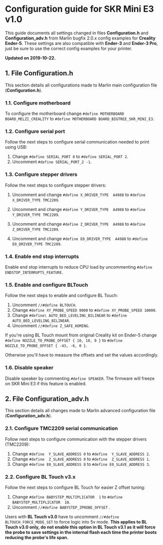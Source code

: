 # Configuration guide for SKR Mini E3 v1.0

This guide documents all settings changed in files **Configuration.h** and **Configuration_adv.h** from Marlin bugfix 2.0.x config examples for **Creality Ender-5**. These settings are also compatible with **Ender-3** and **Ender-3 Pro**, just be sure to use the correct config examples for your printer.

**Updated on 2019-10-22.**



## 1. File Configuration.h

This section details all configurations made to Marlin main configuration file (**Configuration.h**).



### 1.1. Configure motherboard

To configure the motherboard change `#define MOTHERBOARD BOARD_MELZI_CREALITY` to `#define MOTHERBOARD BOARD_BIGTREE_SKR_MINI_E3`.



### 1.2. Configure serial port

Follow the next steps to configure serial communication needed to print using USB:

1. Change `#define SERIAL_PORT 0`  to `#define SERIAL_PORT 2`. 
2. Uncomment `#define SERIAL_PORT_2 -1`.



### 1.3. Configure stepper drivers

Follow the next steps to configure stepper drivers:

1. Uncomment and change `#define X_DRIVER_TYPE  A4988`  to `#define X_DRIVER_TYPE TMC2209`.

2. Uncomment and change `#define Y_DRIVER_TYPE  A4988`  to `#define Y_DRIVER_TYPE TMC2209`.

3. Uncomment and change `#define Z_DRIVER_TYPE  A4988`  to `#define Z_DRIVER_TYPE TMC2209`.

4. Uncomment and change `#define E0_DRIVER_TYPE  A4988`  to `#define E0_DRIVER_TYPE TMC2209`.



### 1.4. Enable end stop interrupts

Enable end stop interrupts to reduce CPU load by uncommenting `#define ENDSTOP_INTERRUPTS_FEATURE`.



### 1.5. Enable and configure BLTouch

Follow the next steps to enable and configure BL Touch:

1. Uncomment `//#define BLTOUCH`.
2. Change `#define XY_PROBE_SPEED 8000` to `#define XY_PROBE_SPEED 10000`.
3. Change `#define\ AUTO_BED_LEVELING_BILINEAR` to `#define AUTO_BED_LEVELING_BILINEAR`.
4. Uncomment `//#define Z_SAFE_HOMING`.

If you're using BL Touch mount from original Creality kit on Ender-5 change `#define NOZZLE_TO_PROBE_OFFSET { 10, 10, 0 }` to `#define NOZZLE_TO_PROBE_OFFSET { -43, -6, 0 }`.

Otherwise you'll have to measure the offsets and set the values accordingly. 



### 1.6. Disable speaker

Disable speaker by commenting `#define SPEAKER`. The firmware will freeze on SKR Mini E3 if this feature is enabled.



## 2. File Configuration_adv.h

This section details all changes made to Marlin advanced configuration file (**Configuration_adv.h**).



### 2.1. Configure TMC2209 serial communication

Follow next steps to configure communication with the stepper drivers (TMC2209):

1. Change `#define  Y_SLAVE_ADDRESS 0`  to `#define  Y_SLAVE_ADDRESS 2`.
2. Change `#define  Z_SLAVE_ADDRESS 0` to `#define  Z_SLAVE_ADDRESS 1`.
3. Change `#define E0_SLAVE_ADDRESS 0` to `#define E0_SLAVE_ADDRESS 3`.



### 2.2. Configure BL Touch v3.x

Follow the next steps to configure BL Touch for easier Z offset tuning:

1. Change `#define BABYSTEP_MULTIPLICATOR  1` to `#define BABYSTEP_MULTIPLICATOR  10`.
2. Uncomment `//#define BABYSTEP_ZPROBE_OFFSET` .

Users with **BL Touch v3.0** have to uncomment  `//#define BLTOUCH_FORCE_MODE_SET`  to force logic into 5v mode. **This applies to BL Touch v3.0 only, do not enable this option in BL Touch v3.1 as it will force the probe to save settings in the internal flash each time the printer boots reducing the probe's life span.**

